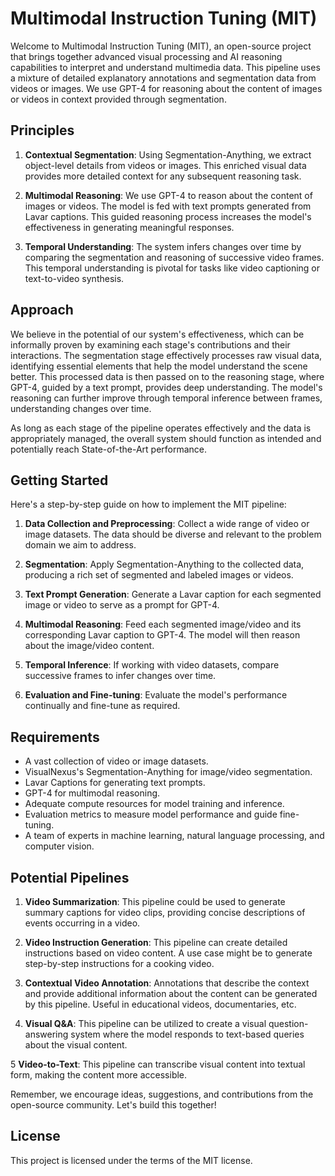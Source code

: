 # Multimodal Instruction Tuning (MIT)

Welcome to Multimodal Instruction Tuning (MIT), an open-source project that brings together advanced visual processing and AI reasoning capabilities to interpret and understand multimedia data. This pipeline uses a mixture of detailed explanatory annotations and segmentation data from videos or images. We use GPT-4 for reasoning about the content of images or videos in context provided through segmentation.

## Principles

1. **Contextual Segmentation**: Using Segmentation-Anything, we extract object-level details from videos or images. This enriched visual data provides more detailed context for any subsequent reasoning task.

2. **Multimodal Reasoning**: We use GPT-4 to reason about the content of images or videos. The model is fed with text prompts generated from Lavar captions. This guided reasoning process increases the model's effectiveness in generating meaningful responses.

3. **Temporal Understanding**: The system infers changes over time by comparing the segmentation and reasoning of successive video frames. This temporal understanding is pivotal for tasks like video captioning or text-to-video synthesis.

## Approach

We believe in the potential of our system's effectiveness, which can be informally proven by examining each stage's contributions and their interactions. The segmentation stage effectively processes raw visual data, identifying essential elements that help the model understand the scene better. This processed data is then passed on to the reasoning stage, where GPT-4, guided by a text prompt, provides deep understanding. The model's reasoning can further improve through temporal inference between frames, understanding changes over time.

As long as each stage of the pipeline operates effectively and the data is appropriately managed, the overall system should function as intended and potentially reach State-of-the-Art performance.

## Getting Started

Here's a step-by-step guide on how to implement the MIT pipeline:

1. **Data Collection and Preprocessing**: Collect a wide range of video or image datasets. The data should be diverse and relevant to the problem domain we aim to address.

2. **Segmentation**: Apply Segmentation-Anything to the collected data, producing a rich set of segmented and labeled images or videos.

3. **Text Prompt Generation**: Generate a Lavar caption for each segmented image or video to serve as a prompt for GPT-4.

4. **Multimodal Reasoning**: Feed each segmented image/video and its corresponding Lavar caption to GPT-4. The model will then reason about the image/video content.

5. **Temporal Inference**: If working with video datasets, compare successive frames to infer changes over time.

6. **Evaluation and Fine-tuning**: Evaluate the model's performance continually and fine-tune as required.

## Requirements

- A vast collection of video or image datasets.
- VisualNexus's Segmentation-Anything for image/video segmentation.
- Lavar Captions for generating text prompts.
- GPT-4 for multimodal reasoning.
- Adequate compute resources for model training and inference.
- Evaluation metrics to measure model performance and guide fine-tuning.
- A team of experts in machine learning, natural language processing, and computer vision.

## Potential Pipelines

1. **Video Summarization**: This pipeline could be used to generate summary captions for video clips, providing concise descriptions of events occurring in a video.

2. **Video Instruction Generation**: This pipeline can create detailed instructions based on video content. A use case might be to generate step-by-step instructions for a cooking video.

3. **Contextual Video Annotation**: Annotations that describe the context and provide additional information about the content can be generated by this pipeline. Useful in educational videos, documentaries, etc.

4. **Visual Q&A**: This pipeline can be utilized to create a visual question-answering system where the model responds to text-based queries about the visual content.

5 **Video-to-Text**: This pipeline can transcribe visual content into textual form, making the content more accessible.

Remember, we encourage ideas, suggestions, and contributions from the open-source community. Let's build this together!

## License

This project is licensed under the terms of the MIT license.